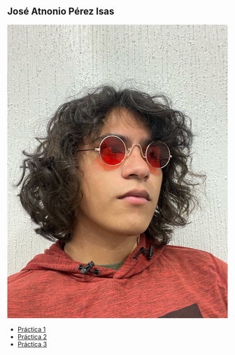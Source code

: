 ## José Atnonio Pérez Isas

![Antonio](/IMG/Antonio.jpg)  
- [Práctica 1](/practica-1.md)
- [Práctica 2](/Practica2/practica-2.md)
- [Práctica 3](https://antonio1886.github.io/Metodologia-De-La-Investigacion/)
